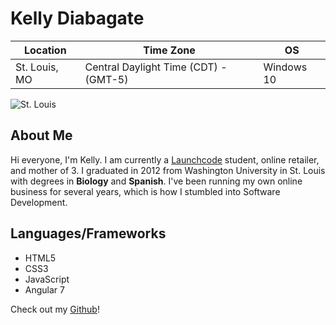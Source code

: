 # Kelly Diabagate 

Location | Time Zone | OS
------------ | ------------- | -------------
St. Louis, MO | Central Daylight Time (CDT) - (GMT-5)| Windows 10

![St. Louis](https://vulcanstable.files.wordpress.com/2010/12/st_louis_night.jpg)

## About Me
Hi everyone, I'm Kelly. I am currently a [Launchcode](https://www.launchcode.com) student, online retailer, and mother of 3. I graduated in 2012 from Washington University in St. Louis with degrees in **Biology** and **Spanish**. I've been running my own online business for several years, which is how I stumbled into Software Development.  
## Languages/Frameworks
* HTML5
* CSS3
* JavaScript
* Angular 7

Check out my [Github](https://www.github.com/diabagatekelly)!
